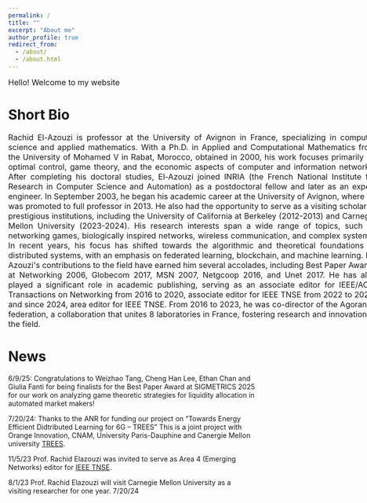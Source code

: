 ```yaml
---
permalink: /
title: ""
excerpt: "About me"
author_profile: true
redirect_from: 
  - /about/
  - /about.html
---
```

<font size="3">
Hello! Welcome to my website
</font>

Short Bio
======
<div class="container" style="width: 750px; margin: 1px auto;">
<font size="3">
<p align="justify">
Rachid El-Azouzi is  professor at the University of Avignon in France,  specializing in computer science and applied mathematics. With a Ph.D. in Applied and Computational Mathematics from the University of Mohamed V in Rabat, Morocco, obtained in 2000, his work focuses primarily on optimal control, game theory, and the economic aspects of computer and information networks. After completing his doctoral studies, El-Azouzi joined INRIA (the French National Institute for Research in Computer Science and Automation) as a postdoctoral fellow and later as an expert engineer. In September 2003, he began his academic career at the University of Avignon, where he was promoted to full professor in 2013. He also had the opportunity to serve as a visiting scholar at prestigious institutions, including the University of California at Berkeley (2012-2013) and Carnegie Mellon University (2023-2024). His research interests span a wide range of topics, such as networking games, biologically inspired networks, wireless communication, and complex systems. In recent years, his focus has shifted towards the algorithmic and theoretical foundations of distributed systems, with an emphasis on federated learning, blockchain, and machine learning. El-Azouzi's contributions to the field have earned him several accolades, including Best Paper Awards at Networking 2006, Globecom 2017, MSN 2007, Netgcoop 2016, and Unet 2017. He has also played a significant role in academic publishing, serving as an associate editor for IEEE/ACM Transactions on Networking from 2016 to 2020, associate editor for IEEE TNSE from 2022 to 2023, and since 2024, area editor for IEEE TNSE. From 2016 to 2023, he was co-director of the Agorantic federation, a collaboration that unites 8 laboratories in France, fostering research and innovation in the field.</p>
</font>
</div>


News
======
6/9/25: Congratulations to Weizhao Tang, Cheng Han Lee, Ethan Chan and Giulia Fanti for being finalists for the Best Paper Award at SIGMETRICS 2025 for our work on analyzing game theoretic strategies for liquidity allocation in automated market makers!

7/20/24: Thanks to the ANR  for funding our project on “Towards Energy Efficient Didtributed Learning for 6G – TREES” This is a joint project with Orange Innovation, CNAM, University Paris-Dauphine and Canergie Mellon university 
<a href="https://trees.roc.cnam.fr/">TREES</a>.

11/5/23 Prof. Rachid Elazouzi was invited to serve as Area 4 (Emerging Networks) editor for <a href="https://www.comsoc.org/publications/journals/ieee-tnse/editorial-board/">IEEE TNSE</a>.

8/1/23 Prof. Rachid Elazouzi will visit Carnegie Mellon University as a visiting researcher for one year.
7/20/24
